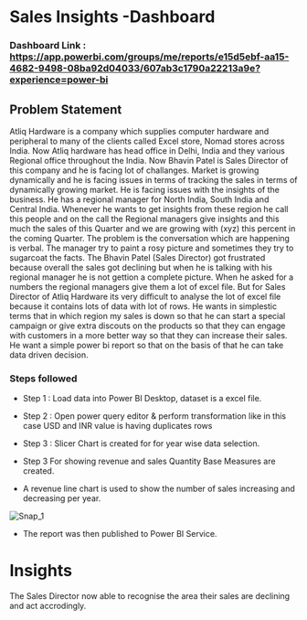 
# Sales Insights -Dashboard

### Dashboard Link : https://app.powerbi.com/groups/me/reports/e15d5ebf-aa15-4682-9498-08ba92d04033/607ab3c1790a22213a9e?experience=power-bi

## Problem Statement

Atliq Hardware is a company which supplies computer hardware and peripheral to many of the clients called Excel store, Nomad stores across India. Now Atliq hardware has head office in Delhi, India and they various Regional office throughout the India. Now Bhavin Patel is Sales Director of this company and he is facing lot of challanges. Market is growing dynamically and he is facing issues in terms of tracking the sales in terms of dynamically growing market. He is facing issues with the insights of the business. He has a regional manager for North India, South India and Central India. Whenever he wants to get insights from these region he call this people and on the call the Regional managers give insights
and this much the sales of this Quarter and we are growing with (xyz) this percent in the coming Quarter. The problem is the conversation which are happening is verbal. The manager try to paint a rosy picture and sometimes they try to sugarcoat the facts. The Bhavin Patel (Sales Director) got frustrated because overall the sales got declining but when he is talking with his regional manager he is not gettion a complete picture. When he asked for a numbers the regional managers give them a lot of excel file. But for Sales Director of Atliq Hardware its very difficult to analyse the lot of excel file because it contains lots of data with lot of rows. He wants in simplestic terms that in which region my sales is down so that he can start a special campaign or give extra discouts on the products so that they can engage with customers in a more better way so that they can increase their sales. He want a simple power bi report so that on the basis of that he can take data driven decision.
  
  


### Steps followed 

- Step 1 : Load data into Power BI Desktop, dataset is a excel file.
- Step 2 : Open power query editor & perform transformation like in this case USD and INR value is having duplicates rows
- Step 3 : Slicer Chart is created for for year wise data selection. 
 
 - Step 3  For showing revenue and sales Quantity Base Measures are created.
 
    
 -  A revenue line chart is used to show the number of sales increasing and decreasing per year.
 
 ![Snap_1](https://github.com/user-attachments/assets/f9f62353-21e3-4711-84a7-26533ed3a883)
 
 - The report was then published to Power BI Service.


# Insights
The Sales Director now able to recognise the area their sales are declining and act accrodingly.
